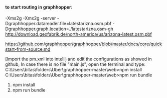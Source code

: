 #### to start routing in graphhopper:
-Xms2g -Xmx2g -server -Dgraphhopper.datareader.file=latestarizna.osm.pbf -Dgraphhopper.graph.location=./latestarizna.osm-gh
http://download.geofabrik.de/north-america/us/arizona-latest.osm.pbf

https://github.com/graphhopper/graphhopper/blob/master/docs/core/quickstart-from-source.md

[Import the pm.xml into intellij and edit the configurations as showed in github,
In case there is no file "main.js", open the terminal and type: 
C:\Users\bitas\folders\Uber\graphhopper-master\web>npm install
C:\Users\bitas\folders\Uber\graphhopper-master\web>npm run bundle
1. npm install
2. npm run bundle
